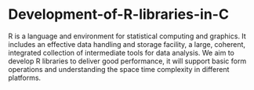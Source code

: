 # Development-of-R-libraries-in-C
R is a language and environment for statistical computing and graphics. It includes an effective data handling and storage facility, a large, coherent, integrated collection of intermediate tools for data analysis. We aim to develop R libraries to deliver good performance, it will support basic form operations and understanding the space time complexity in different platforms.
